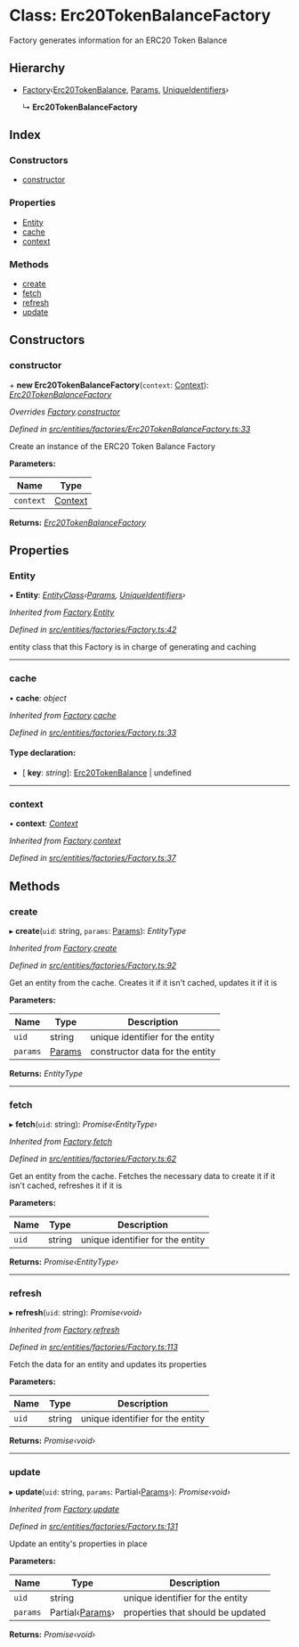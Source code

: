 # Class: Erc20TokenBalanceFactory

Factory generates information for an ERC20 Token Balance

## Hierarchy

* [Factory](entities.factories.factory.md)‹[Erc20TokenBalance](entities.erc20tokenbalance.md), [Params](../interfaces/entities.params-4.md), [UniqueIdentifiers](../interfaces/entities.uniqueidentifiers-2.md)›

  ↳ **Erc20TokenBalanceFactory**

## Index

### Constructors

* [constructor](entities.factories.erc20tokenbalancefactory.md#constructor)

### Properties

* [Entity](entities.factories.erc20tokenbalancefactory.md#entity)
* [cache](entities.factories.erc20tokenbalancefactory.md#cache)
* [context](entities.factories.erc20tokenbalancefactory.md#context)

### Methods

* [create](entities.factories.erc20tokenbalancefactory.md#create)
* [fetch](entities.factories.erc20tokenbalancefactory.md#fetch)
* [refresh](entities.factories.erc20tokenbalancefactory.md#refresh)
* [update](entities.factories.erc20tokenbalancefactory.md#update)

## Constructors

###  constructor

\+ **new Erc20TokenBalanceFactory**(`context`: [Context](_context_.context.md)): *[Erc20TokenBalanceFactory](entities.factories.erc20tokenbalancefactory.md)*

*Overrides [Factory](entities.factories.factory.md).[constructor](entities.factories.factory.md#constructor)*

*Defined in [src/entities/factories/Erc20TokenBalanceFactory.ts:33](https://github.com/PolymathNetwork/polymath-sdk/blob/454d285/src/entities/factories/Erc20TokenBalanceFactory.ts#L33)*

Create an instance of the ERC20 Token Balance Factory

**Parameters:**

Name | Type |
------ | ------ |
`context` | [Context](_context_.context.md) |

**Returns:** *[Erc20TokenBalanceFactory](entities.factories.erc20tokenbalancefactory.md)*

## Properties

###  Entity

• **Entity**: *[EntityClass](../interfaces/entities.factories.entityclass.md)‹[Params](../interfaces/entities.params-4.md), [UniqueIdentifiers](../interfaces/entities.uniqueidentifiers-2.md)›*

*Inherited from [Factory](entities.factories.factory.md).[Entity](entities.factories.factory.md#entity)*

*Defined in [src/entities/factories/Factory.ts:42](https://github.com/PolymathNetwork/polymath-sdk/blob/454d285/src/entities/factories/Factory.ts#L42)*

entity class that this Factory is in charge of generating and caching

___

###  cache

• **cache**: *object*

*Inherited from [Factory](entities.factories.factory.md).[cache](entities.factories.factory.md#cache)*

*Defined in [src/entities/factories/Factory.ts:33](https://github.com/PolymathNetwork/polymath-sdk/blob/454d285/src/entities/factories/Factory.ts#L33)*

#### Type declaration:

* \[ **key**: *string*\]: [Erc20TokenBalance](entities.erc20tokenbalance.md) | undefined

___

###  context

• **context**: *[Context](_context_.context.md)*

*Inherited from [Factory](entities.factories.factory.md).[context](entities.factories.factory.md#context)*

*Defined in [src/entities/factories/Factory.ts:37](https://github.com/PolymathNetwork/polymath-sdk/blob/454d285/src/entities/factories/Factory.ts#L37)*

## Methods

###  create

▸ **create**(`uid`: string, `params`: [Params](../interfaces/entities.params-4.md)): *EntityType*

*Inherited from [Factory](entities.factories.factory.md).[create](entities.factories.factory.md#create)*

*Defined in [src/entities/factories/Factory.ts:92](https://github.com/PolymathNetwork/polymath-sdk/blob/454d285/src/entities/factories/Factory.ts#L92)*

Get an entity from the cache. Creates it if it isn't cached, updates it if it is

**Parameters:**

Name | Type | Description |
------ | ------ | ------ |
`uid` | string | unique identifier for the entity |
`params` | [Params](../interfaces/entities.params-4.md) | constructor data for the entity  |

**Returns:** *EntityType*

___

###  fetch

▸ **fetch**(`uid`: string): *Promise‹EntityType›*

*Inherited from [Factory](entities.factories.factory.md).[fetch](entities.factories.factory.md#fetch)*

*Defined in [src/entities/factories/Factory.ts:62](https://github.com/PolymathNetwork/polymath-sdk/blob/454d285/src/entities/factories/Factory.ts#L62)*

Get an entity from the cache. Fetches the necessary data to create it if it isn't cached, refreshes it if it is

**Parameters:**

Name | Type | Description |
------ | ------ | ------ |
`uid` | string | unique identifier for the entity  |

**Returns:** *Promise‹EntityType›*

___

###  refresh

▸ **refresh**(`uid`: string): *Promise‹void›*

*Inherited from [Factory](entities.factories.factory.md).[refresh](entities.factories.factory.md#refresh)*

*Defined in [src/entities/factories/Factory.ts:113](https://github.com/PolymathNetwork/polymath-sdk/blob/454d285/src/entities/factories/Factory.ts#L113)*

Fetch the data for an entity and updates its properties

**Parameters:**

Name | Type | Description |
------ | ------ | ------ |
`uid` | string | unique identifier for the entity  |

**Returns:** *Promise‹void›*

___

###  update

▸ **update**(`uid`: string, `params`: Partial‹[Params](../interfaces/entities.params-4.md)›): *Promise‹void›*

*Inherited from [Factory](entities.factories.factory.md).[update](entities.factories.factory.md#update)*

*Defined in [src/entities/factories/Factory.ts:131](https://github.com/PolymathNetwork/polymath-sdk/blob/454d285/src/entities/factories/Factory.ts#L131)*

Update an entity's properties in place

**Parameters:**

Name | Type | Description |
------ | ------ | ------ |
`uid` | string | unique identifier for the entity |
`params` | Partial‹[Params](../interfaces/entities.params-4.md)› | properties that should be updated  |

**Returns:** *Promise‹void›*
